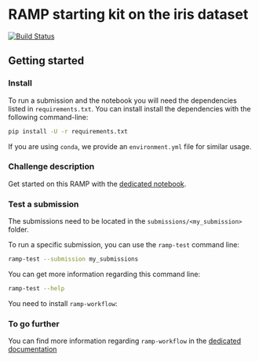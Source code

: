 # RAMP starting kit on the iris dataset

[![Build Status](https://travis-ci.org/ramp-kits/iris.svg?branch=master)](https://travis-ci.org/ramp-kits/iris)

## Getting started

### Install

To run a submission and the notebook you will need the dependencies listed
in `requirements.txt`. You can install install the dependencies with the
following command-line:

```bash
pip install -U -r requirements.txt
```

If you are using `conda`, we provide an `environment.yml` file for similar
usage.

### Challenge description

Get started on this RAMP with the
[dedicated notebook](air_passengers_starting_kit.ipynb).

### Test a submission

The submissions need to be located in the `submissions/<my_submission>`
folder.

To run a specific submission, you can use the `ramp-test` command line:

```bash
ramp-test --submission my_submissions
```

You can get more information regarding this command line:

```bash
ramp-test --help
```

You need to install `ramp-workflow`:

### To go further

You can find more information regarding `ramp-workflow` in the
[dedicated documentation](https://paris-saclay-cds.github.io/ramp-docs/ramp-workflow/stable/using_kits.html)
